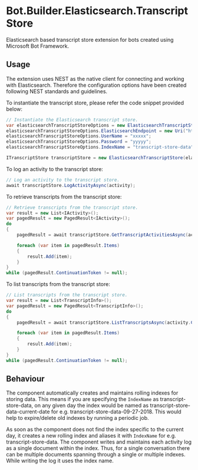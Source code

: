 ﻿# Bot.Builder.Elasticsearch.TranscriptStore
Elasticsearch based transcript store extension for bots created using Microsoft Bot Framework.

## Usage
The extension uses NEST as the native client for connecting and working with Elasticsearch. Therefore the configuration options have been created following NEST standards and guidelines.

To instantiate the transcript store, please refer the code snippet provided below:

```csharp
// Instantiate the Elasticsearch transcript store.
var elasticsearchTranscriptStoreOptions = new ElasticsearchTranscriptStoreOptions();
elasticsearchTranscriptStoreOptions.ElasticsearchEndpoint = new Uri("http://localhost:9200");
elasticsearchTranscriptStoreOptions.UserName = "xxxxx";
elasticsearchTranscriptStoreOptions.Password = "yyyyy";
elasticsearchTranscriptStoreOptions.IndexName = "transcript-store-data";

ITranscriptStore transcriptStore = new ElasticsearchTranscriptStore(elasticsearchTranscriptStoreOptions);
```

To log an activity to the transcript store:

```csharp
// Log an activity to the transcript store.
await transcriptStore.LogActivityAsync(activity);
```

To retrieve transcripts from the transcript store:

```csharp
// Retrieve transcripts from the transcript store.
var result = new List<IActivity>();
var pagedResult = new PagedResult<IActivity>();
do
{
    pagedResult = await transcriptStore.GetTranscriptActivitiesAsync(activity.ChannelId, activity.Conversation.Id, pagedResult.ContinuationToken);

    foreach (var item in pagedResult.Items)
    {
        result.Add(item);
    }
}
while (pagedResult.ContinuationToken != null);
```

To list transcripts from the transcript store:

```csharp
// List transcripts from the transcript store.
var result = new List<TranscriptInfo>();
var pagedResult = new PagedResult<TranscriptInfo>();
do
{
    pagedResult = await transcriptStore.ListTranscriptsAsync(activity.ChannelId, pagedResult.ContinuationToken);

    foreach (var item in pagedResult.Items)
    {
        result.Add(item);
    }
}
while (pagedResult.ContinuationToken != null);
```

## Behaviour
The component automatically creates and maintains rolling indexes for storing data. This means if you are specifying the `IndexName` as transcript-store-data, on any given day the index would be named as transcript-store-data-current-date for e.g. transcript-store-data-09-27-2018. This would help to expire/delete old indexes by running a periodic job.

As soon as the component does not find the index specific to the current day, it creates a new rolling index and aliases it with `IndexName` for e.g. transcript-store-data. The component writes and maintains each activity log as a single document within the index. Thus, for a single conversation there can be multiple documents spanning through a single or multiple indexes. While writing the log it uses the index name.
